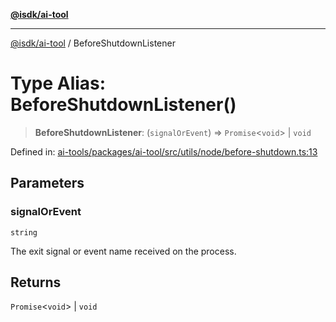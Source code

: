 [**@isdk/ai-tool**](../README.md)

***

[@isdk/ai-tool](../globals.md) / BeforeShutdownListener

# Type Alias: BeforeShutdownListener()

> **BeforeShutdownListener**: (`signalOrEvent`) => `Promise`\<`void`\> \| `void`

Defined in: [ai-tools/packages/ai-tool/src/utils/node/before-shutdown.ts:13](https://github.com/isdk/ai-tool.js/blob/a24331161aecd2d7bbd8dc9f9cd3d984871261cb/src/utils/node/before-shutdown.ts#L13)

## Parameters

### signalOrEvent

`string`

The exit signal or event name received on the process.

## Returns

`Promise`\<`void`\> \| `void`
